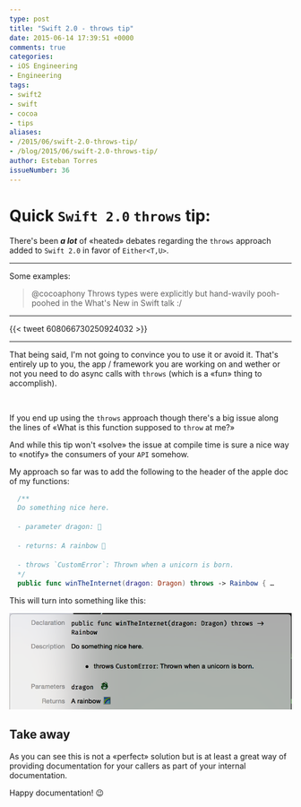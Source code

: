 ```yaml
---
type: post
title: "Swift 2.0 - throws tip"
date: 2015-06-14 17:39:51 +0000
comments: true
categories:
- iOS Engineering
- Engineering
tags:
- swift2
- swift
- cocoa
- tips
aliases:
- /2015/06/swift-2.0-throws-tip/
- /blog/2015/06/swift-2.0-throws-tip/
author: Esteban Torres
issueNumber: 36
---
```


# Quick `Swift 2.0` `throws` tip:

There's been __*a lot*__ of «heated» debates regarding the `throws` approach added to `Swift 2.0` in favor of `Either<T,U>`.

---
Some examples:

<blockquote cite='Tom Brow (@browgrammer) June 13, 2015 - https://twitter.com/browgrammer/status/609841773284724737' >
  @cocoaphony Throws types were explicitly but hand-wavily pooh-poohed in the What's New in Swift talk :/ 
</blockquote>


<!-- more -->

---

{{< tweet 608066730250924032 >}}

---

That being said, I'm not going to convince you to use it or avoid it. That's entirely up to you, the app / framework you are working on and wether or not you need to do async calls with `throws` (which is a «fun» thing to accomplish).

<br/>

If you end up using the `throws` approach though there's a big issue along the lines of «What is this function supposed to `throw` at me?»

And while this tip won't «solve» the issue at compile time is sure a nice way to «notify» the consumers of your `API` somehow.

My approach so far was to add the following to the header of the apple doc of my functions:

```swift
  /**
  Do something nice here.

  - parameter dragon: 🐉

  - returns: A rainbow 🌈

  - throws `CustomError`: Thrown when a unicorn is born.
  */
  public func winTheInternet(dragon: Dragon) throws -> Rainbow { …
```

This will turn into something like this:

![](assets/images/post/2015/06/swift-2-dot-0-throws-tip/swif2_throws_documentation.png)


## Take away

As you can see this is not a «perfect» solution but is at least a great way of providing documentation for your callers as part of your internal documentation.

Happy documentation! 😉
